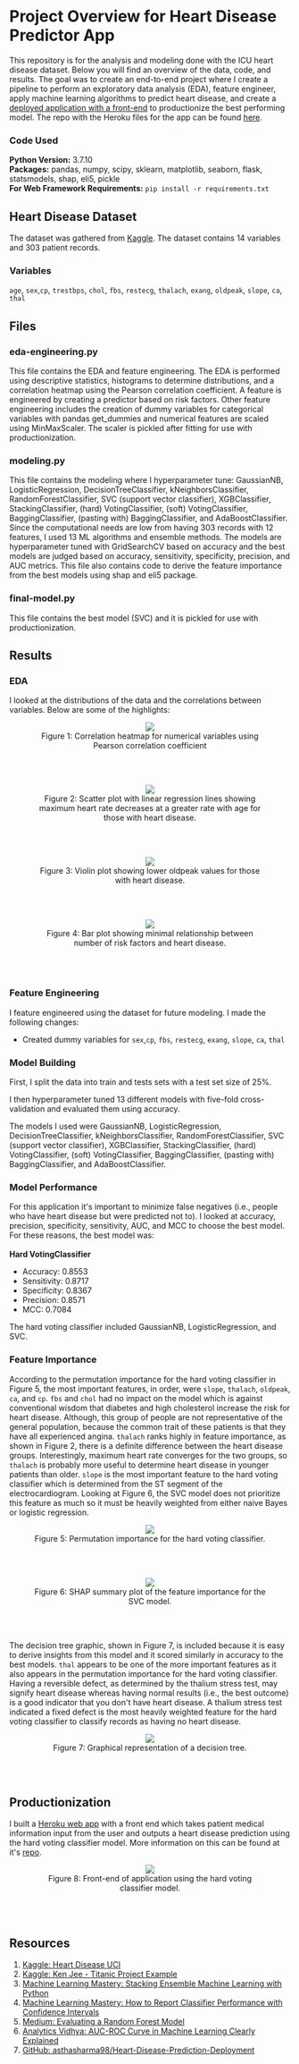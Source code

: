 # Project Overview for Heart Disease Predictor App

This repository is for the analysis and modeling done with the ICU heart disease dataset. Below you will find an overview of the data, code, and results. The goal was to create an end-to-end project where I create a pipeline to perform an exploratory data analysis (EDA), feature engineer, apply machine learning algorithms to predict heart disease, and create a [deployed application with a front-end](https://predict-heart-diseases.herokuapp.com/) to productionize the best performing model. The repo with the Heroku files for the app can be found [here](https://github.com/MichaelBryantDS/heart-disease-pred-app).

### Code Used 

**Python Version:** 3.7.10 <br />
**Packages:** pandas, numpy, scipy, sklearn, matplotlib, seaborn, flask, statsmodels, shap, eli5, pickle<br />
**For Web Framework Requirements:**  ```pip install -r requirements.txt```  

## Heart Disease Dataset

The dataset was gathered from [Kaggle](https://www.kaggle.com/ronitf/heart-disease-uci). The dataset contains 14 variables and 303 patient records.

### Variables

`age`, `sex`,`cp`, `trestbps`, `chol`, `fbs`, `restecg`, `thalach`, `exang`, `oldpeak`, `slope`, `ca`, `thal`

## Files

### eda-engineering.py

This file contains the EDA and feature engineering. The EDA is performed using descriptive statistics, histograms to determine distributions, and a correlation heatmap using the Pearson correlation coefficient. A feature is engineered by creating a predictor based on risk factors. Other feature engineering includes the creation of dummy variables for categorical variables with pandas get_dummies and numerical features are scaled using MinMaxScaler. The scaler is pickled after fitting for use with productionization.

### modeling.py

This file contains the modeling where I hyperparameter tune: GaussianNB, LogisticRegression, DecisionTreeClassifier, kNeighborsClassifier, RandomForestClassifier, SVC (support vector classifier), XGBClassifier, StackingClassifier, (hard) VotingClassifier, (soft) VotingClassifier, BaggingClassifier, (pasting with) BaggingClassifier, and AdaBoostClassifier. Since the computational needs are low from having 303 records with 12 features, I used 13 ML algorithms and ensemble methods. The models are hyperparameter tuned with GridSearchCV based on accuracy and the best models are judged based on accuracy, sensitivity, specificity, precision, and AUC metrics. This file also contains code to derive the feature importance from the best models using shap and eli5 package.

### final-model.py

This file contains the best model (SVC) and it is pickled for use with productionization.

## Results

### EDA

I looked at the distributions of the data and the correlations between variables. Below are some of the highlights:

<div align="center">
  
<figure>
<img src="images/cor-heatmap.jpg"><br/>
  <figcaption>Figure 1: Correlation heatmap for numerical variables using Pearson correlation coefficient</figcaption>
</figure>
<br/><br/>
  
</div>

<div align="center">
  
<figure>
<img src="images/thalach-age-target.jpg"><br/>
  <figcaption>Figure 2: Scatter plot with linear regression lines showing maximum heart rate decreases at a greater rate with age for those with heart disease.</figcaption>
</figure>
<br/><br/>
  
</div>

<div align="center">
  
<figure>
<img src="images/oldpeak-target.jpg"><br/>
  <figcaption>Figure 3: Violin plot showing lower oldpeak values for those with heart disease.</figcaption>
</figure>
<br/><br/>
  
</div>

<div align="center">
  
<figure>
<img src="images/risk-factors-target.jpg"><br/>
  <figcaption>Figure 4: Bar plot showing minimal relationship between number of risk factors and heart disease.</figcaption>
</figure>
<br/><br/>
  
</div>

### Feature Engineering

I feature engineered using the dataset for future modeling. I made the following changes:
* Created dummy variables for `sex`,`cp`, `fbs`, `restecg`, `exang`, `slope`, `ca`, `thal`

### Model Building

First, I split the data into train and tests sets with a test set size of 25%.

I then hyperparameter tuned 13 different models with five-fold cross-validation and evaluated them using accuracy.

The models I used were GaussianNB, LogisticRegression, DecisionTreeClassifier, kNeighborsClassifier, RandomForestClassifier, SVC (support vector classifier), XGBClassifier, StackingClassifier, (hard) VotingClassifier, (soft) VotingClassifier, BaggingClassifier, (pasting with) BaggingClassifier, and AdaBoostClassifier.

### Model Performance

For this application it's important to minimize false negatives (i.e., people who have heart disease but were predicted not to). I looked at accuracy, precision, specificity, sensitivity, AUC, and MCC to choose the best model. For these reasons, the best model was:
<br/><br/>
**Hard VotingClassifier**
* Accuracy: 0.8553
* Sensitivity: 0.8717
* Specificity: 0.8367
* Precision: 0.8571
* MCC: 0.7084

The hard voting classifier included GaussianNB, LogisticRegression, and SVC.

### Feature Importance

According to the permutation importance for the hard voting classifier in Figure 5, the most important features, in order, were `slope`, `thalach`, `oldpeak`, `ca`, and `cp`. `fbs` and `chol` had no impact on the model which is against conventional wisdom that diabetes and high cholesterol increase the risk for heart disease. Although, this group of people are not representative of the general population, because the common trait of these patients is that they have all experienced angina. `thalach` ranks highly in feature importance, as shown in Figure 2, there is a definite difference between the heart disease groups. Interestingly, maximum heart rate converges for the two groups, so `thalach` is probably more useful to determine heart disease in younger patients than older. `slope` is the most important feature to the hard voting classifier which is determined from the ST segment of the electrocardiogram. Looking at Figure 6, the SVC model does not prioritize this feature as much so it must be heavily weighted from either naive Bayes or logistic regression.

<div align="center">
  
<figure>
<img src="images/perm-import-hv.JPG"><br/>
  <figcaption>Figure 5: Permutation importance for the hard voting classifier.</figcaption>
</figure>
<br/><br/>
  
</div>

<div align="center">
  
<figure>
<img src="images/shap-svc.jpg"><br/>
  <figcaption>Figure 6: SHAP summary plot of the feature importance for the SVC model.</figcaption>
</figure>
<br/><br/>
  
</div>

The decision tree graphic, shown in Figure 7, is included because it is easy to derive insights from this model and it scored similarly in accuracy to the best models. `thal` appears to be one of the more important features as it also appears in the permutation importance for the hard voting classifier. Having a reversible defect, as determined by the thalium stress test, may signify heart disease whereas having normal results (i.e., the best outcome) is a good indicator that you don't have heart disease. A thalium stress test indicated a fixed defect is the most heavily weighted feature for the hard voting classifier to classify records as having no heart disease.

<div align="center">

<figure>
<img src="images/dt.jpg"><br/>
  <figcaption>Figure 7: Graphical representation of a decision tree.</figcaption>
</figure>
<br/><br/>
  
</div>

## Productionization

I built a [Heroku web app](https://predict-heart-diseases.herokuapp.com/) with a front end which takes patient medical information input from the user and outputs a heart disease prediction using the hard voting classifier model. More information on this can be found at it's [repo](https://github.com/MichaelBryantDS/heart-disease-pred-app).

<div align="center">
  
<figure>
<img src="images/heart-deployment.gif"><br/>
  <figcaption>Figure 8: Front-end of application using the hard voting classifier model.</figcaption>
</figure>
<br/><br/>
  
</div>

## Resources

1. [Kaggle: Heart Disease UCI](https://www.kaggle.com/ronitf/heart-disease-uci)
2. [Kaggle: Ken Jee - Titanic Project Example](https://www.kaggle.com/kenjee/titanic-project-example)
3. [Machine Learning Mastery: Stacking Ensemble Machine Learning with Python](https://machinelearningmastery.com/stacking-ensemble-machine-learning-with-python/)
4. [Machine Learning Mastery: How to Report Classifier Performance with Confidence Intervals](https://machinelearningmastery.com/report-classifier-performance-confidence-intervals/)
5. [Medium: Evaluating a Random Forest Model](https://medium.com/analytics-vidhya/evaluating-a-random-forest-model-9d165595ad56)
6. [Analytics Vidhya: AUC-ROC Curve in Machine Learning Clearly Explained](https://www.analyticsvidhya.com/blog/2020/06/auc-roc-curve-machine-learning/)
7. [GitHub: asthasharma98/Heart-Disease-Prediction-Deployment](https://github.com/asthasharma98/Heart-Disease-Prediction-Deployment)
